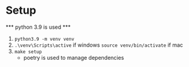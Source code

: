 # Setup
 *** python 3.9 is used ***
1. ``` python3.9 -m venv venv ```
2. ``` .\venv\Scripts\active ``` if windows
    ``` source venv/bin/activate ``` if mac
3. ``` make setup ```
    - poetry is used to manage dependencies

